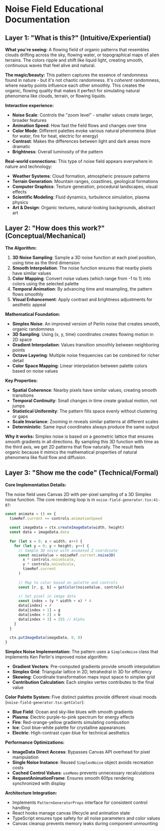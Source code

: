 # Noise Field Educational Documentation

## Layer 1: "What is this?" (Intuitive/Experiential)

**What you're seeing:** A flowing field of organic patterns that resembles clouds drifting across the sky, flowing water, or topographical maps of alien terrains. The colors ripple and shift like liquid light, creating smooth, continuous waves that feel alive and natural.

**The magic/beauty:** This pattern captures the essence of randomness found in nature - but it's not chaotic randomness. It's *coherent* randomness, where nearby points influence each other smoothly. This creates the organic, flowing quality that makes it perfect for simulating natural phenomena like clouds, terrain, or flowing liquids.

**Interactive experience:**
- **Noise Scale**: Controls the "zoom level" - smaller values create larger, broader features
- **Animation Speed**: How fast the field flows and changes over time
- **Color Mode**: Different palettes evoke various natural phenomena (blue for water, fire for heat, electric for energy)
- **Contrast**: Makes the differences between light and dark areas more dramatic
- **Brightness**: Overall luminosity of the pattern

**Real-world connections:** This type of noise field appears everywhere in nature and technology:
- **Weather Systems**: Cloud formation, atmospheric pressure patterns
- **Terrain Generation**: Mountain ranges, coastlines, geological formations
- **Computer Graphics**: Texture generation, procedural landscapes, visual effects
- **Scientific Modeling**: Fluid dynamics, turbulence simulation, plasma physics
- **Art & Design**: Organic textures, natural-looking backgrounds, abstract art

## Layer 2: "How does this work?" (Conceptual/Mechanical)

**The Algorithm:**
1. **3D Noise Sampling**: Sample a 3D noise function at each pixel position, using time as the third dimension
2. **Smooth Interpolation**: The noise function ensures that nearby pixels have similar values
3. **Color Mapping**: Convert noise values (which range from -1 to 1) into colors using the selected palette
4. **Temporal Animation**: By advancing time and resampling, the pattern flows smoothly
5. **Visual Enhancement**: Apply contrast and brightness adjustments for aesthetic appeal

**Mathematical Foundation:**
- **Simplex Noise**: An improved version of Perlin noise that creates smooth, organic randomness
- **3D Sampling**: Using (x, y, time) coordinates creates flowing motion in 2D space
- **Gradient Interpolation**: Values transition smoothly between neighboring points
- **Octave Layering**: Multiple noise frequencies can be combined for richer detail
- **Color Space Mapping**: Linear interpolation between palette colors based on noise values

**Key Properties:**
- **Spatial Coherence**: Nearby pixels have similar values, creating smooth transitions
- **Temporal Continuity**: Small changes in time create gradual motion, not jumps
- **Statistical Uniformity**: The pattern fills space evenly without clustering or gaps
- **Scale Invariance**: Zooming in reveals similar patterns at different scales
- **Deterministic**: Same input coordinates always produce the same output

**Why it works:** Simplex noise is based on a geometric lattice that ensures smooth gradients in all directions. By sampling this 3D function with time as the third axis, we get 2D patterns that flow naturally. The result feels organic because it mimics the mathematical properties of natural phenomena like fluid flow and diffusion.

## Layer 3: "Show me the code" (Technical/Formal)

**Core Implementation Details:**

The noise field uses Canvas 2D with per-pixel sampling of a 3D Simplex noise function. The core rendering loop is in `noise-field-generator.tsx:41-87`:

```typescript
const animate = () => {
  timeRef.current += controls.animationSpeed
  
  const imageData = ctx.createImageData(width, height)
  const data = imageData.data
  
  for (let x = 0; x < width; x++) {
    for (let y = 0; y < height; y++) {
      // Sample 3D noise with animated Z coordinate
      const noiseValue = noiseRef.current.noise3D(
        x * controls.noiseScale,
        y * controls.noiseScale, 
        timeRef.current
      )
      
      // Map to color based on palette and controls
      const [r, g, b] = getColor(noiseValue, controls)
      
      // Set pixel in image data
      const index = (y * width + x) * 4
      data[index] = r
      data[index + 1] = g  
      data[index + 2] = b
      data[index + 3] = 255 // Alpha
    }
  }
  
  ctx.putImageData(imageData, 0, 0)
}
```

**Simplex Noise Implementation:**
The pattern uses a `SimplexNoise` class that implements Ken Perlin's improved noise algorithm:
- **Gradient Vectors**: Pre-computed gradients provide smooth interpolation
- **Simplex Grid**: Triangular lattice in 2D, tetrahedral in 3D for efficiency
- **Skewing**: Coordinate transformation maps input space to simplex grid
- **Contribution Calculation**: Each simplex vertex contributes to the final value

**Color Palette System:**
Five distinct palettes provide different visual moods (`noise-field-generator.tsx:getColor`):
- **Blue Field**: Ocean and sky-like blues with smooth gradients
- **Plasma**: Electric purple-to-pink spectrum for energy effects
- **Fire**: Red-orange-yellow gradients simulating combustion
- **Ice**: Cool blue-white palette for crystalline appearances
- **Electric**: High-contrast cyan-blue for technical aesthetics

**Performance Optimizations:**
- **ImageData Direct Access**: Bypasses Canvas API overhead for pixel manipulation
- **Single Noise Instance**: Reused `SimplexNoise` object avoids recreation costs
- **Cached Control Values**: `useMemo` prevents unnecessary recalculations
- **RequestAnimationFrame**: Ensures smooth 60fps rendering synchronized with display

**Architecture Integration:**
- Implements `PatternGeneratorProps` interface for consistent control handling
- React hooks manage canvas lifecycle and animation state
- TypeScript ensures type safety for all noise parameters and color values
- Canvas cleanup prevents memory leaks during component unmounting
